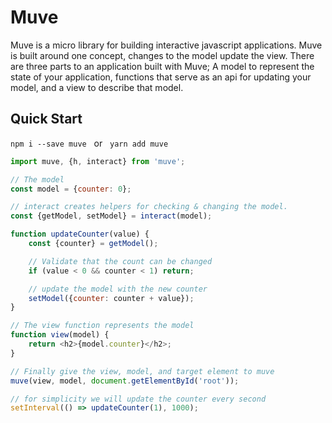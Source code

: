 # Muve

Muve is a micro library for building interactive javascript applications. Muve is built around one concept, changes to the model update the view. There are three parts to an application built with Muve; A model to represent the state of your application, functions that serve as an api for updating your model, and a view to describe that model.

## Quick Start

`npm i --save muve` &nbsp; or &nbsp; `yarn add muve`

```javascript
import muve, {h, interact} from 'muve';

// The model
const model = {counter: 0};

// interact creates helpers for checking & changing the model.
const {getModel, setModel} = interact(model);

function updateCounter(value) {
	const {counter} = getModel();

	// Validate that the count can be changed
	if (value < 0 && counter < 1) return;

	// update the model with the new counter
	setModel({counter: counter + value});
}

// The view function represents the model
function view(model) {
	return <h2>{model.counter}</h2>;
}

// Finally give the view, model, and target element to muve
muve(view, model, document.getElementById('root'));

// for simplicity we will update the counter every second
setInterval(() => updateCounter(1), 1000);
```